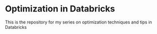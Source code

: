 # Optimization in Databricks

This is the repository for my series on optimization techniques and tips in Databricks
